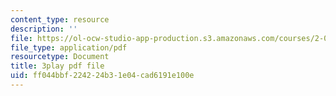 ```yaml
---
content_type: resource
description: ''
file: https://ol-ocw-studio-app-production.s3.amazonaws.com/courses/2-003sc-engineering-dynamics-fall-2011/ff044bbf224224b31e04cad6191e100e_cd8lDtAtJbE.pdf
file_type: application/pdf
resourcetype: Document
title: 3play pdf file
uid: ff044bbf-2242-24b3-1e04-cad6191e100e
---
```

